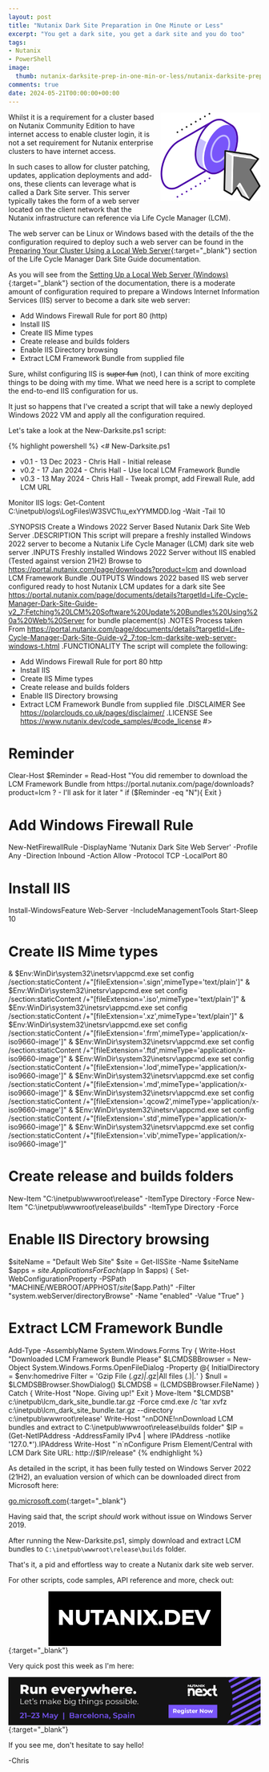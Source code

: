 ```yaml
---
layout: post
title: "Nutanix Dark Site Preparation in One Minute or Less"
excerpt: "You get a dark site, you get a dark site and you do too"
tags: 
- Nutanix
- PowerShell
image:
  thumb: nutanix-darksite-prep-in-one-min-or-less/nutanix-darksite-prep-in-one-min-or-less-00.png
comments: true
date: 2024-05-21T00:00:00+00:00
---
```

<img style="float: right; margin: 0px 0px 10px 10px;" alt="Nutanix Darksite" src="/images/nutanix-darksite-prep-in-one-min-or-less/nutanix-darksite-prep-in-one-min-or-less-00.png">
Whilst it is a requirement for a cluster based on Nutanix Community Edition to have internet access to enable cluster login, it is not a set requirement for Nutanix enterprise clusters to have internet access.

In such cases to allow for cluster patching, updates, application deployments and add-ons, these clients can leverage what is called a Dark Site server. This server typically takes the form of a web server located on the client network that the Nutanix infrastructure can reference via Life Cycle Manager (LCM).

The web server can be Linux or Windows based with the details of the the configuration required to deploy such a web server can be found in the [Preparing Your Cluster Using a Local Web Server](https://portal.nutanix.com/page/documents/details?targetId=Life-Cycle-Manager-Dark-Site-Guide-v2_7:Preparing%20Your%20Cluster%20Using%20a%20Local%20Web%20Server){:target="_blank"} section of the Life Cycle Manager Dark Site Guide documentation.

As you will see from the [Setting Up a Local Web Server (Windows)](https://portal.nutanix.com/page/documents/details?targetId=Life-Cycle-Manager-Dark-Site-Guide-v2_7:top-lcm-darksite-web-server-windows-t.html){:target="_blank"} section of the documentation, there is a moderate amount of configuration required to prepare a Windows Internet Information Services (IIS) server to become a dark site web server:

- Add Windows Firewall Rule for port 80 (http)
- Install IIS
- Create IIS Mime types
- Create release and builds folders
- Enable IIS Directory browsing
- Extract LCM Framework Bundle from supplied file

Sure, whilst configuring IIS is ~~super fun~~ (not), I can think of more exciting things to be doing with my time.  What we need here is a script to complete the end-to-end IIS configuration for us. 

It just so happens that I've created a script that will take a newly deployed Windows 2022 VM and apply all the configuration required.


Let's take a look at the New-Darksite.ps1 script:

{% highlight powershell %}
<# New-Darksite.ps1 
   - v0.1 - 13 Dec 2023 - Chris Hall - Initial release
   - v0.2 - 17 Jan 2024 - Chris Hall - Use local LCM Framework Bundle
   - v0.3 - 13 May 2024 - Chris Hall - Tweak prompt, add Firewall Rule, add LCM URL 
   
   Monitor IIS logs:  Get-Content C:\inetpub\logs\LogFiles\W3SVC1\u_exYYMMDD.log -Wait -Tail 10

.SYNOPSIS
   Create a Windows 2022 Server Based Nutanix Dark Site Web Server
.DESCRIPTION
   This script will prepare a freshly installed Windows 2022 server to become a Nutanix Life Cycle Manager (LCM) dark site web server 
.INPUTS
   Freshly installed Windows 2022 Server without IIS enabled (Tested against version 21H2)
   Browse to https://portal.nutanix.com/page/downloads?product=lcm and download LCM Framework Bundle
.OUTPUTS
   Windows 2022 based IIS web server configured ready to host Nutanix LCM updates for a dark site
   See https://portal.nutanix.com/page/documents/details?targetId=Life-Cycle-Manager-Dark-Site-Guide-v2_7:Fetching%20LCM%20Software%20Update%20Bundles%20Using%20a%20Web%20Server
   for bundle placement(s)
.NOTES
   Process taken From https://portal.nutanix.com/page/documents/details?targetId=Life-Cycle-Manager-Dark-Site-Guide-v2_7:top-lcm-darksite-web-server-windows-t.html
.FUNCTIONALITY
   The script will complete the following:
   - Add Windows Firewall Rule for port 80 http
   - Install IIS
   - Create IIS Mime types
   - Create release and builds folders
   - Enable IIS Directory browsing
   - Extract LCM Framework Bundle from supplied file
.DISCLAIMER
   See https://polarclouds.co.uk/pages/disclaimer/ 
.LICENSE
   See https://www.nutanix.dev/code_samples/#code_license
#>
# Reminder
Clear-Host
$Reminder = Read-Host "You did remember to download the LCM Framework Bundle from https://portal.nutanix.com/page/downloads?product=lcm ? - I'll ask for it later "
if ($Reminder -eq "N"){ Exit }

# Add Windows Firewall Rule 
New-NetFirewallRule -DisplayName 'Nutanix Dark Site Web Server' -Profile Any -Direction Inbound -Action Allow -Protocol TCP -LocalPort 80

# Install IIS
Install-WindowsFeature Web-Server -IncludeManagementTools
Start-Sleep 10

# Create IIS Mime types
& $Env:WinDir\system32\inetsrv\appcmd.exe set config /section:staticContent /+"[fileExtension='.sign',mimeType='text/plain']"
& $Env:WinDir\system32\inetsrv\appcmd.exe set config /section:staticContent /+"[fileExtension='.iso',mimeType='text/plain']"
& $Env:WinDir\system32\inetsrv\appcmd.exe set config /section:staticContent /+"[fileExtension='.xz',mimeType='text/plain']"
& $Env:WinDir\system32\inetsrv\appcmd.exe set config /section:staticContent /+"[fileExtension='.frm',mimeType='application/x-iso9660-image']"
& $Env:WinDir\system32\inetsrv\appcmd.exe set config /section:staticContent /+"[fileExtension='.ftd',mimeType='application/x-iso9660-image']"
& $Env:WinDir\system32\inetsrv\appcmd.exe set config /section:staticContent /+"[fileExtension='.lod',mimeType='application/x-iso9660-image']"
& $Env:WinDir\system32\inetsrv\appcmd.exe set config /section:staticContent /+"[fileExtension='.md',mimeType='application/x-iso9660-image']"
& $Env:WinDir\system32\inetsrv\appcmd.exe set config /section:staticContent /+"[fileExtension='.qcow2',mimeType='application/x-iso9660-image']"
& $Env:WinDir\system32\inetsrv\appcmd.exe set config /section:staticContent /+"[fileExtension='.std',mimeType='application/x-iso9660-image']"
& $Env:WinDir\system32\inetsrv\appcmd.exe set config /section:staticContent /+"[fileExtension='.vib',mimeType='application/x-iso9660-image']"

# Create release and builds folders
New-Item "C:\inetpub\wwwroot\release" -ItemType Directory -Force 
New-Item "C:\inetpub\wwwroot\release\builds" -ItemType Directory -Force 

# Enable IIS Directory browsing 
$siteName = "Default Web Site"
$site = Get-IISSite -Name $siteName
$apps = $site.Applications
ForEach ($app In $apps) {
    Set-WebConfigurationProperty -PSPath "MACHINE/WEBROOT/APPHOST/$site$($app.Path)" -Filter "system.webServer/directoryBrowse" -Name "enabled" -Value "True"
} 
 # Extract LCM Framework Bundle
Add-Type -AssemblyName System.Windows.Forms
Try {
    Write-Host "Downloaded LCM Framework Bundle Please"
    $LCMDSBBrowser = New-Object System.Windows.Forms.OpenFileDialog -Property @{ 
    InitialDirectory = $env:homedrive
    Filter = 'Gzip File (*.gz)|*.gz|All files (*.*)|*.*' }
    $null = $LCMDSBBrowser.ShowDialog()
    $LCMDSB = $($LCMDSBBrowser.FileName)
 }
Catch {
    Write-Host "Nope. Giving up!"
    Exit
}
Move-Item "$LCMDSB" c:\inetpub\lcm_dark_site_bundle.tar.gz -Force
cmd.exe /c 'tar xvfz c:\inetpub\lcm_dark_site_bundle.tar.gz --directory c:\inetpub\wwwroot\release'
Write-Host "`n`nDONE!`n`nDownload LCM bundles and extract to C:\inetpub\wwwroot\release\builds folder"
$IP = (Get-NetIPAddress -AddressFamily IPv4 | where IPAddress -notlike '127.0.*').IPAddress
Write-Host "`n`nConfigure Prism Element/Central with LCM Dark Site URL: http://$IP/release"
{% endhighlight %}

As detailed in the script, it has been fully tested on Windows Server 2022 (21H2), an evaluation version of which can be downloaded direct from Microsoft here:

[go.microsoft.com](https://go.microsoft.com/fwlink/p/?LinkID=2195280&clcid=0x409&culture=en-us&country=US){:target="_blank"}

Having said that, the script *should* work without issue on Windows Server 2019.

After running the New-Darksite.ps1, simply download and extract LCM bundles to `C:\inetpub\wwwroot\release\builds` folder.

That's it, a pid and effortless way to create a Nutanix dark site web server.

For other scripts, code samples, API reference and more, check out:

[<img style="display: block; margin-left: auto; margin-right: auto;" alt="Nutanix.dev" src="/images/nutanix-darksite-prep-in-one-min-or-less/nutanix-darksite-prep-in-one-min-or-less-01.png">](https://www.nutanix.dev){:target="_blank"}

Very quick post this week as I'm here:

[<img style="display: block; margin-left: auto; margin-right: auto;" alt=".next 2024" src="/images/nutanix-darksite-prep-in-one-min-or-less/nutanix-darksite-prep-in-one-min-or-less-02.png">](https://www.nutanix.com/next){:target="_blank"}

If you see me, don't hesitate to say hello!

-Chris